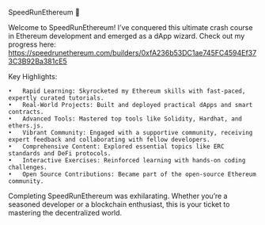 SpeedRunEthereum 🚀

Welcome to SpeedRunEthereum! I’ve conquered this ultimate crash course in Ethereum development and emerged as a dApp wizard. Check out my progress here: https://speedrunethereum.com/builders/0xfA236b53DC1ae745FC4594Ef373C3B92Ba381cE5

Key Highlights:

	•	Rapid Learning: Skyrocketed my Ethereum skills with fast-paced, expertly curated tutorials.
	•	Real-World Projects: Built and deployed practical dApps and smart contracts.
	•	Advanced Tools: Mastered top tools like Solidity, Hardhat, and ethers.js.
	•	Vibrant Community: Engaged with a supportive community, receiving expert feedback and collaborating with fellow developers.
	•	Comprehensive Content: Explored essential topics like ERC standards and DeFi protocols.
	•	Interactive Exercises: Reinforced learning with hands-on coding challenges.
	•	Open Source Contributions: Became part of the open-source Ethereum community.

Completing SpeedRunEthereum was exhilarating. Whether you’re a seasoned developer or a blockchain enthusiast, this is your ticket to mastering the decentralized world.
